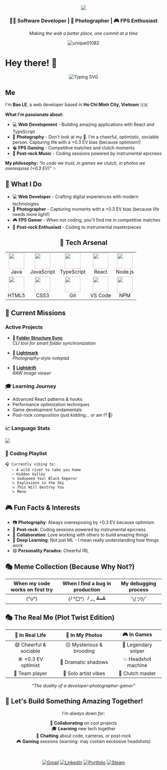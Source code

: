 <div align="center">
  <img src="https://capsule-render.vercel.app/api?type=waving&color=gradient&height=200&section=header&text=Bao%20LE&fontSize=80&fontAlignY=35&animation=twinkling&fontColor=ffffff" />
</div>
<div align="center">
  
  ### 👨‍💻 Software Developer | 📸 Photographer | 🎮 FPS Enthusiast
  
  *Making the web a better place, one commit at a time*
  
  <img src="https://komarev.com/ghpvc/?username=unique01082&label=Profile%20views&color=0e75b6&style=flat" alt="unique01082" />
  
</div>

# Hey there! 👋

<div align="center">
  
  ![Typing SVG](https://readme-typing-svg.herokuapp.com?font=Fira+Code&pause=1000&color=36BCF7&center=true&vCenter=true&width=600&lines=Web+Developer+%7C+Photographer+%2B0.3+EV;Always+trying+to+make+something+great+%26+helpful;Currently+diving+deep+into+new+technologies;Open+for+collaborations+and+learning!)
  
</div>

## Me

I'm **Bao LE**, a web developer based in **Ho Chi Minh City, Vietnam** 🇻🇳

**What I'm passionate about:**
- 💻 **Web Development** - Building amazing applications with React and TypeScript
- 📸 **Photography** - Don't look at my 📸. I'm a cheerful, optimistic, sociable person. Capturing life with a +0.3 EV bias (because optimism!)
- � **FPS Gaming** - Competitive matches and clutch moments
- 🎵 **Post-rock Music** - Coding sessions powered by instrumental epicness

**My philosophy:** *"In code we trust, in games we clutch, in photos we overexpose (+0.3 EV)"* ✨


## 🎯 What I Do

- 💻 **Web Developer** - Crafting digital experiences with modern technologies
- 📸 **Photographer** - Capturing moments with a +0.3 EV bias (because life needs more light!)
- 🎮 **FPS Gamer** - When not coding, you'll find me in competitive matches
- 🎵 **Post-rock Enthusiast** - Coding to instrumental masterpieces

<div align="center">

## 🚀 Tech Arsenal

<table>
<tr>
  <td align="center"><img src="https://skillicons.dev/icons?i=java" width="50" /><br>Java</td>
  <td align="center"><img src="https://skillicons.dev/icons?i=js" width="50" /><br>JavaScript</td>
  <td align="center"><img src="https://skillicons.dev/icons?i=ts" width="50" /><br>TypeScript</td>
  <td align="center"><img src="https://skillicons.dev/icons?i=react" width="50" /><br>React</td>
  <td align="center"><img src="https://skillicons.dev/icons?i=nodejs" width="50" /><br>Node.js</td>
</tr>
<tr>
  <td align="center"><img src="https://skillicons.dev/icons?i=html" width="50" /><br>HTML5</td>
  <td align="center"><img src="https://skillicons.dev/icons?i=css" width="50" /><br>CSS3</td>
  <td align="center"><img src="https://skillicons.dev/icons?i=git" width="50" /><br>Git</td>
  <td align="center"><img src="https://skillicons.dev/icons?i=vscode" width="50" /><br>VS Code</td>
  <td align="center"><img src="https://skillicons.dev/icons?i=npm" width="50" /><br>NPM</td>
</tr>
</table>

</div>

## 🎯 Current Missions

### Active Projects
- **📁 [Folder Structure Sync](https://github.com/unique01082/folder-structure-sync)**  
  *CLI tool for smart folder synchronization*
  
- **📝 [Lightmark](https://github.com/unique01082/lightmark)**  
  *Photography-style notepad*
  
- **📸 [Lightdrift](https://github.com/unique01082/lightdrift)**  
  *RAW image viewer*

### 🎓 Learning Journey
- Advanced React patterns & hooks
- Performance optimization techniques  
- Game development fundamentals
- Post-rock composition (just kidding... or am I? 🎸)

### 📈 Language Stats
<img src="https://github-readme-stats.vercel.app/api/top-langs/?username=unique01082&layout=compact&theme=tokyonight&hide_border=true" />

### 🎵 Coding Playlist
```
🎧 Currently vibing to:
   ~ A wild river to take you home
   ~ Hidden Valley
   ∿ Godspeed You! Black Emperor
   ∿ Explosions in the Sky  
   ∿ This Will Destroy You
   ∿ Mono
```

## 🎮 Fun Facts & Interests

- 📷 **Photography**: Always overexposing by +0.3 EV because optimism
- 🎸 **Post-rock**: Coding sessions powered by instrumental epicness
- 🤝 **Collaboration**: Love working with others to build amazing things
- 🧠 **Deep Learning**: Not just ML - I mean really understanding how things work
- 😄 **Personality Paradox**: Cheerful IRL

## 🎭 Meme Collection (Because Why Not?)

<div align="center">

| When my code works on first try | When I find a bug in production | My debugging process |
| :-----------------------------: | :-----------------------------: | :------------------: |
|              (°o°)              |         (╯°□°）╯︵ ┻━┻          |     ¯\\_(ツ)_/¯      |

</div>

## 🎭 The Real Me (Plot Twist Edition)

<div align="center">

| 🌅 In Real Life | 📸 In My Photos | 🎮 In Games |
|:---------------:|:---------------:|:-----------:|
| 😄 Cheerful & sociable | 😐 Mysterious & brooding | 🎯 Legendary sniper |
| ☀️ +0.3 EV optimist | 🌙 Dramatic shadows | 💥 Headshot machine |
| 🤝 Team player | 🎨 Solo artist vibes | 👑 Clutch master |

*"The duality of a developer-photographer-gamer"*

</div>

## 🚀 Let's Build Something Amazing Together!

<div align="center">

*I'm always down for:*

🤝 **Collaborating** on cool projects  
🎓 **Learning** new tech together  
💬 **Chatting** about code, cameras, or post-rock  
🎮 **Gaming** sessions (warning: may contain excessive headshots)

<br>

[![Gmail](https://img.shields.io/badge/Gmail-D14836?style=for-the-badge&logo=gmail&logoColor=white)](mailto:bao.lq.it@gmail.com)
[![LinkedIn](https://img.shields.io/badge/LinkedIn-0077B5?style=for-the-badge&logo=linkedin&logoColor=white)](#)
[![Portfolio](https://img.shields.io/badge/Portfolio-000000?style=for-the-badge&logo=vercel&logoColor=white)](#)
[![Steam](https://img.shields.io/badge/Steam-000000?style=for-the-badge&logo=steam&logoColor=white)](https://steamcommunity.com/id/unique01082)

</div>
